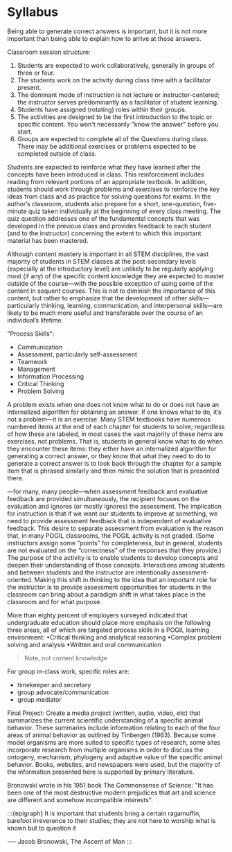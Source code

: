 # Syllabus 

Being able to generate correct answers is important, but it is not more important than being
able to explain how to arrive at those answers.


Classroom session structure:
1. Students are expected to work collaboratively, generally in groups of three or four.
2. The students work on the activity during class time with a facilitator present.
3.  The dominant mode of instruction is not lecture or instructor-centered; the instructor
serves predominantly as a facilitator of student learning.
4. Students have assigned (rotating) roles within their groups.
5. The activities are designed to be the first introduction to the topic or specific content. You won't necessarily "know the answer" before you start. 
6. Groups are expected to complete all of the Questions during class. There may be additional exercises or problems expected to be completed outside of class.

Students are
expected to reinforce what they have learned after the concepts have been introduced in class.
This reinforcement includes reading from relevant portions of an appropriate textbook. In
addition, students should work through problems and exercises to reinforce the key ideas
from class and as practice for solving questions for exams. In the author’s classroom, students
also prepare for a short, one-question, five-minute quiz taken individually at the beginning of
every class meeting. The quiz question addresses one of the fundamental concepts that was
developed in the previous class and provides feedback to each student (and to the instructor)
concerning the extent to which this important material has been mastered. 

Although content mastery is important in all STEM disciplines, the vast majority of students
in STEM classes at the post-secondary levels (especially at the introductory
level) are unlikely to be regularly applying most (if any) of the specific content knowledge
they are expected to master outside of the course—with the possible exception of using some
of the content in sequent courses. This is not to diminish the importance of this content, but
rather to emphasize that the development of other skills—particularly thinking, learning,
communication, and interpersonal skills—are likely to be much more useful and transferable
over the course of an individual’s lifetime.


"Process Skills":
- Communication
- Assessment, particularly self-assessment
- Teamwork
- Management
- Information Processing
- Critical Thinking
- Problem Solving

A problem exists when one does not know what to do or does not have an internalized
algorithm for obtaining an answer. If one knows what to do, it’s not a problem—it is an
exercise. Many STEM textbooks have numerous numbered items at the end of each chapter
for students to solve; regardless of how these are labeled, in most cases the vast majority of
these items are exercises, not problems. That is, students in general know what to do when
they encounter these items: they either have an internalized algorithm for generating a
correct answer, or they know that what they need to do to generate a correct answer is to look
back through the chapter for a sample item that is phrased similarly and then mimic the
solution that is presented there.

—for many,
many people—when assessment feedback and evaluative feedback are provided
simultaneously, the recipient focuses on the evaluation and ignores (or mostly ignores) the
assessment. The implication for instruction is that if we want our students to improve at
something, we need to provide assessment feedback that is independent of evaluative
feedback. This desire to separate assessment from evaluation is the reason that, in many
POGIL classrooms, the POGIL activity is not graded. (Some instructors assign some “points”
for completeness, but in general, students are not evaluated on the “correctness” of the
responses that they provide.) The purpose of the activity is to enable students to develop
concepts and deepen their understanding of those concepts. Interactions among students and
between students and the instructor are intentionally assessment-oriented. Making this shift
in thinking to the idea that an important role for the instructor is to provide assessment
opportunities for students in the classroom can bring about a paradigm shift in what takes
place in the classroom and for what purpose.

More than eighty percent
of employers surveyed indicated that undergraduate education should place more emphasis
on the following three areas, all of which are targeted process skills in a POGIL learning
environment:
•Critical thinking and analytical reasoning
•Complex problem solving and analysis
•Written and oral communication

> Note, not content knowledge

For group in-class work, specific roles are:
- timekeeper and secretary
- group advocate/communication
- group mediator

Final Project:
Create a media project (written, audio, video, etc) that summarizes the current scientific understanding of a specific animal behavior. These summaries include information relating to each of the four areas of animal behavior as outlined by Tinbergen (1963). Because some model organisms are more suited to specific types of research, some sites incorporate research from multiple organisms in order to discuss the ontogeny, mechanism, phylogeny and adaptive value of the specific animal behavior. Books, websites, and newspapers were used, but the majority of the information presented here is supported by primary literature.


Bronowski wrote in his 1951 book The Commonsense of Science: "It has been one of the most destructive modern prejudices that art and science are different and somehow incompatible interests".

:::{epigraph}
It is important that students bring a certain ragamuffin, barefoot irreverence to their studies; they are not here to worship what is known but to question it

-—  Jacob Bronowski, The Ascent of Man
:::

